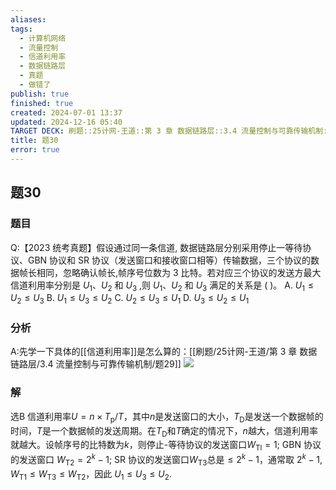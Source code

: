 ```yaml
---
aliases: 
tags:
  - 计算机网络
  - 流量控制
  - 信道利用率
  - 数据链路层
  - 真题
  - 做错了
publish: true
finished: true
created: 2024-07-01 13:37
updated: 2024-12-16 05:40
TARGET DECK: 刷题::25计网-王道::第 3 章 数据链路层::3.4 流量控制与可靠传输机制::题30
title: 题30
error: true
---
```

## 题30
### 题目
Q:【2023 统考真题】假设通过同一条信道, 数据链路层分别采用停止一等待协议、GBN 协议和 SR 协议（发送窗口和接收窗口相等）传输数据，三个协议的数据帧长相同，忽略确认帧长,帧序号位数为 3 比特。若对应三个协议的发送方最大信道利用率分别是 ${U}_{1}、{U}_{2}$ 和 ${U}_{3}$ ,则 ${U}_{1}、{U}_{2}$ 和 ${U}_{3}$ 满足的关系是 ( )。
A. ${U}_{1} \leq  {U}_{2} \leq  {U}_{3}$ B. ${U}_{1} \leq  {U}_{3} \leq  {U}_{2}$
C. ${U}_{2} \leq  {U}_{3} \leq  {U}_{1}$ D. ${U}_{3} \leq  {U}_{2} \leq  {U}_{1}$
### 分析
A:先学一下具体的[[信道利用率]]是怎么算的：[[刷题/25计网-王道/第 3 章 数据链路层/3.4 流量控制与可靠传输机制/题29]]
![](https://img.hwenyi.tech/202407112232519.webp)
### 解
选B
信道利用率$U=n\times T_{\mathrm{p}}/T$，其中$n$是发送窗口的大小，$T_\mathrm{D}$是发送一个数据帧的时间，$T$是一个数据帧的发送周期。在$T_{\mathrm{D}}$和$T$确定的情况下，$n$越大，信道利用率就越大。设帧序号的比特数为$k$，则停止-等待协议的发送窗口$W_{\mathrm{Tl}}= 1;$ GBN 协议的发送窗口 $W_{\mathrm{T2}}=2^k-1;$ SR 协议的发送窗口$W_{\mathrm{T3}}$总是$\leqslant2^k-1$，通常取 $2^k-1,W_{\mathrm{T1}}\leqslant W_{\mathrm{T3}}\leqslant W_{\mathrm{T2}}$，因此 $U_1\leqslant U_3\leqslant U_2.$
